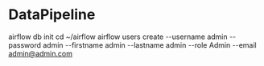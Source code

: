 # DataPipeline
airflow db init
cd ~/airflow
airflow users create --username admin --password admin --firstname admin --lastname admin --role Admin --email admin@admin.com